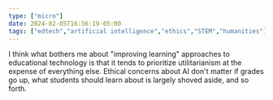 ```yaml
---
type: ["micro"]
date: 2024-02-05T16:56:19-05:00
tags: ["edtech","artificial intelligence","ethics","STEM","humanities"]
---
```

I think what bothers me about "improving learning" approaches to educational technology is that it tends to prioritize utilitarianism at the expense of everything else. Ethical concerns about AI don't matter if grades go up, what students should learn about is largely shoved aside, and so forth.
